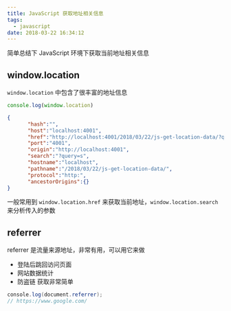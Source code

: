 ```yaml
---
title: JavaScript 获取地址相关信息
tags:
  - javascript
date: 2018-03-22 16:34:12
---
```



简单总结下 JavaScript 环境下获取当前地址相关信息

<!-- more --><!-- toc -->
## window.location
`window.location` 中包含了很丰富的地址信息
```javascript
console.log(window.location)
```
```json
{
　　　　"hash":"",
　　　　"host":"localhost:4001",
　　　　"href":"http://localhost:4001/2018/03/22/js-get-location-data/?query=s",
　　　　"port":"4001",
　　　　"origin":"http://localhost:4001",
　　　　"search":"?query=s",
　　　　"hostname":"localhost",
　　　　"pathname":"/2018/03/22/js-get-location-data/",
　　　　"protocol":"http:",
　　　　"ancestorOrigins":{}
}
```
一般常用到 `window.location.href` 来获取当前地址，`window.location.search` 来分析传入的参数

## referrer
referrer 是流量来源地址，非常有用，可以用它来做
- 登陆后跳回访问页面
- 网站数据统计
- 防盗链
获取非常简单
```java
console.log(document.referrer);
// https://www.google.com/
```
